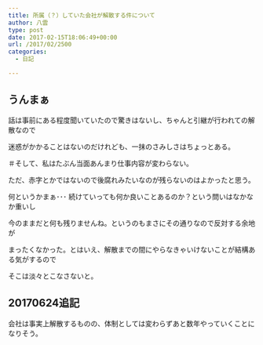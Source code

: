 ```yaml
---
title: 所属（？）していた会社が解散する件について
author: 八雲
type: post
date: 2017-02-15T18:06:49+00:00
url: /2017/02/2500
categories:
  - 日記

---
```

## うんまぁ

話は事前にある程度聞いていたので驚きはないし、ちゃんと引継が行われての解散なので
  
迷惑がかかることはないのだけれども、一抹のさみしさはちょっとある。
  
＃そして、私はたぶん当面あんまり仕事内容が変わらない。

ただ、赤字とかではないので後腐れみたいなのが残らないのはよかったと思う。
  
何というかまぁ･･･ 続けていっても何か良いことあるのか？という問いはなかなか重いし
  
今のままだと何も残りませんね。というのもまさにその通りなので反対する余地が
  
まったくなかった。とはいえ、解散までの間にやらなきゃいけないことが結構ある気がするので
  
そこは淡々とこなさないと。

## 20170624追記

会社は事実上解散するものの、体制としては変わらずあと数年やっていくことになりそう。